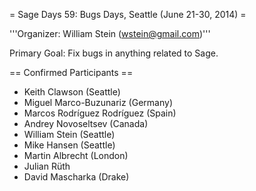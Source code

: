 = Sage Days 59: Bugs Days, Seattle (June 21-30, 2014) =

'''Organizer: William Stein (wstein@gmail.com)'''

Primary Goal: Fix bugs in anything related to Sage.  

== Confirmed Participants ==

 * Keith Clawson (Seattle)
 * Miguel Marco-Buzunariz (Germany)
 * Marcos Rodríguez Rodríguez (Spain)
 * Andrey Novoseltsev (Canada)
 * William Stein (Seattle)
 * Mike Hansen (Seattle)
 * Martin Albrecht (London)
 * Julian Rüth 
 * David Mascharka (Drake)
